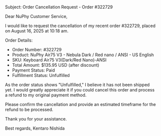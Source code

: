Subject: Order Cancellation Request - Order #322729

Dear NuPhy Customer Service,

I would like to request the cancellation of my recent order #322729, placed on August 16, 2025 at 10:18 am.

Order Details:
- Order Number: #322729
- Product: NuPhy Air75 V3 - Nebula Dark / Red nano / ANSI - US English
- SKU: Keyboard Air75 V3(Dark/Red Nano)-ANSI
- Total Amount: $135.95 USD (after discount)
- Payment Status: Paid
- Fulfillment Status: Unfulfilled

As the order status shows "Unfulfilled," I believe it has not been shipped yet. I would greatly appreciate it if you could cancel this order and process a refund to my original payment method.

Please confirm the cancellation and provide an estimated timeframe for the refund to be processed.

Thank you for your assistance.

Best regards,
Kentaro Nishida
